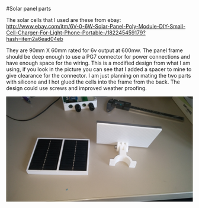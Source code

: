 #Solar panel parts

The solar cells that I used are these from ebay:
http://www.ebay.com/itm/6V-0-6W-Solar-Panel-Poly-Module-DIY-Small-Cell-Charger-For-Light-Phone-Portable-/182245459179?hash=item2a6ead04eb

They are 90mm X 60mm rated for 6v output at 600mw. The panel frame should be deep enough to use a PG7 connector for power connections and have enough space for the wiring. This is a modified design from what I am using, if you look in the picture you can see that I added a spacer to mine to give clearance for the connector. I am just planning on mating the two parts with silicone and I hot glued the cells into the frame from the back. The design could use screws and improved weather proofing.

![Solar Panel](/Pictures/SolarPanelParts.jpg)
